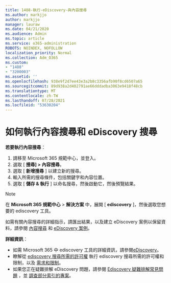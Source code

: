 ```yaml
---
title: 1488-執行-eDiscovery-與內容搜尋
ms.author: markjjo
author: markjjo
manager: lauraw
ms.date: 04/21/2020
ms.audience: Admin
ms.topic: article
ms.service: o365-administration
ROBOTS: NOINDEX, NOFOLLOW
localization_priority: Normal
ms.collection: Adm_O365
ms.custom:
- "1488"
- "3200003"
ms.assetid: ''
ms.openlocfilehash: 938e9f2d7ee43e3a2b8c3356afb90f8cd6507a65
ms.sourcegitcommit: 89d938a2d402791ae66dddadba3063e9418f48cb
ms.translationtype: MT
ms.contentlocale: zh-TW
ms.lasthandoff: 07/28/2021
ms.locfileid: "53630204"
---
```

# <a name="how-to-perform-content-searches-and-ediscovery-searches"></a>如何執行內容搜尋和 eDiscovery 搜尋

**若要執行內容搜尋**：

1. 請移至 Microsoft 365 規範中心，並登入。
2. 選取 [ **搜尋] > 內容搜尋**。
3. 選取 [ **新增搜尋** ] 以建立新的搜尋。
4. 輸入所需的搜尋條件，包括關鍵字和內容位置。
5. 選取 [ **儲存 & 執行** ] 以命名搜尋，然後啟動它，然後預覽結果。

> [!NOTE]
> 在 **Microsoft 365 規範中心**  >  **解決方案** 中，展開 [ **ediscovery** ]，然後選取您想要的 ediscovery 工具。

如需有關內容搜尋的詳細指示，請匯出結果，以及建立 eDiscovery 案例以保留資料，請參閱 [內容搜尋](/microsoft-365/compliance/content-search) 和 [eDiscovery 案例](/microsoft-365/compliance/ediscovery-cases)。

**詳細資訊**：

- 如需 Microsoft 365 中 ediscovery 工具的詳細資訊，請參閱[eDiscovery](/microsoft-365/compliance/ediscovery)。
- 瞭解從 [ediscovery 搜尋所需的許可權](/microsoft-365/compliance/assign-ediscovery-permissions) 執行 ediscovery 搜尋所需的許可權和限制，以及 [需求和限制](/microsoft-365/compliance/limits-for-content-search)。
- 如果您正在疑難排解 eDiscovery 問題，請參閱 [Ediscovery 疑難排解常見問題](/microsoft-365/compliance/ediscovery-troubleshooting-common-issues) ，並 [調查部分索引的專案](/microsoft-365/compliance/investigating-partially-indexed-items-in-ediscovery)。
